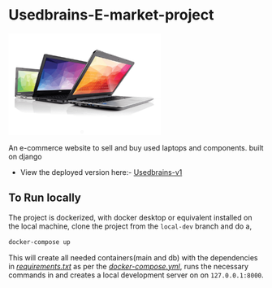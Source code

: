 # Usedbrains-E-market-project

<img src="./UB.png" alt="UsedBrains" style="width: 300px">

An e-commerce website to sell and buy used laptops and components.
built on django

* View the deployed version here:-  [Usedbrains-v1](https://ub-app-v1.herokuapp.com/)

## To Run locally

The project is dockerized, with docker desktop or equivalent installed on the local machine, clone the project from the `local-dev` branch and do a,

  ```sh
  docker-compose up
  ```

This will create all needed containers(main and db) with the dependencies in [*requirements.txt*](./requirements.txt) as per the [*docker-compose.yml*](./docker-compose.yml), runs the necessary commands in and creates a local development server on on `127.0.0.1:8000`.
